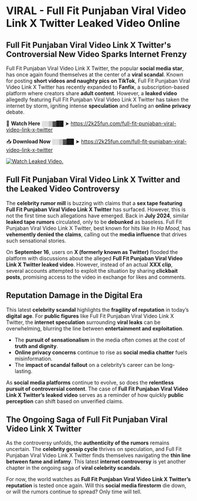 # VIRAL - Full Fit Punjaban Viral Video Link X Twitter Leaked Video Online

## **Full Fit Punjaban Viral Video Link X Twitter's Controversial New Video Sparks Internet Frenzy**  

Full Fit Punjaban Viral Video Link X Twitter, the popular **social media star**, has once again found themselves at the center of a **viral scandal**. Known for posting **short videos and naughty pics on TikTok**, Full Fit Punjaban Viral Video Link X Twitter has recently expanded to **Fanfix**, a subscription-based platform where creators share **adult content**. However, a **leaked video** allegedly featuring Full Fit Punjaban Viral Video Link X Twitter has taken the internet by storm, igniting intense **speculation** and fueling an **online privacy** debate.  

🔴 **Watch Here** ░░▒▓██ ➤ https://2k25fun.com/full-fit-punjaban-viral-video-link-x-twitter  

📥 **Download Now** ░░▒▓██ ➤ https://2k25fun.com/full-fit-punjaban-viral-video-link-x-twitter  

[![Watch Leaked Video.](https://miro.medium.com/v2/resize:fit:828/format:webp/1*cilzJN44JGOrTw9NJCrNHA.gif "Watch Leaked Video")](https://2k25fun.com/full-fit-punjaban-viral-video-link-x-twitter)

## **Full Fit Punjaban Viral Video Link X Twitter and the Leaked Video Controversy**  

The **celebrity rumor mill** is buzzing with claims that a **sex tape featuring Full Fit Punjaban Viral Video Link X Twitter** has surfaced. However, this is not the first time such allegations have emerged. Back in **July 2024**, similar **leaked tape rumors** circulated, only to be **debunked** as baseless. Full Fit Punjaban Viral Video Link X Twitter, best known for hits like *In Ha Mood*, has **vehemently denied the claims**, calling out the **media influence** that drives such sensational stories.  

On **September 16**, users on **X (formerly known as Twitter)** flooded the platform with discussions about the alleged **Full Fit Punjaban Viral Video Link X Twitter leaked video**. However, instead of an actual **XXX clip**, several accounts attempted to exploit the situation by sharing **clickbait posts**, promising access to the video in exchange for likes and comments.  

## **Reputation Damage in the Digital Era**  

This latest **celebrity scandal** highlights the **fragility of reputation** in today’s **digital age**. For **public figures** like Full Fit Punjaban Viral Video Link X Twitter, the **internet speculation** surrounding **viral leaks** can be overwhelming, blurring the line between **entertainment and exploitation**.  

- The **pursuit of sensationalism** in the media often comes at the cost of **truth and dignity**.  
- **Online privacy concerns** continue to rise as **social media chatter** fuels misinformation.  
- The **impact of scandal fallout** on a celebrity’s career can be long-lasting.  

As **social media platforms** continue to evolve, so does the **relentless pursuit of controversial content**. The case of **Full Fit Punjaban Viral Video Link X Twitter’s leaked video** serves as a reminder of how quickly **public perception** can shift based on unverified claims.  

## **The Ongoing Saga of Full Fit Punjaban Viral Video Link X Twitter**  

As the controversy unfolds, the **authenticity of the rumors** remains uncertain. The **celebrity gossip cycle** thrives on speculation, and Full Fit Punjaban Viral Video Link X Twitter finds themselves navigating the **thin line between fame and infamy**. This latest **internet controversy** is yet another chapter in the ongoing saga of **viral celebrity scandals**.  

For now, the world watches as **Full Fit Punjaban Viral Video Link X Twitter’s reputation** is tested once again. Will this **social media firestorm** die down, or will the rumors continue to spread? Only time will tell.